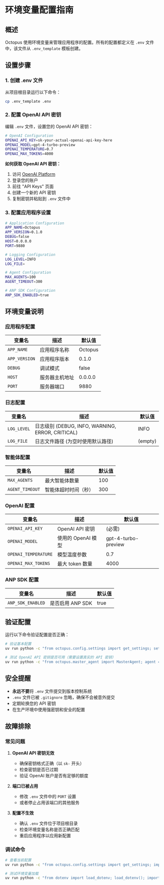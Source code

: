# 环境变量配置指南

## 概述

Octopus 使用环境变量来管理应用程序的配置。所有的配置都定义在 `.env` 文件中，该文件从 `.env_template` 模板创建。

## 设置步骤

### 1. 创建 .env 文件

从项目根目录运行以下命令：

```bash
cp .env_template .env
```

### 2. 配置 OpenAI API 密钥

编辑 `.env` 文件，设置您的 OpenAI API 密钥：

```bash
# OpenAI Configuration
OPENAI_API_KEY=sk-your-actual-openai-api-key-here
OPENAI_MODEL=gpt-4-turbo-preview
OPENAI_TEMPERATURE=0.7
OPENAI_MAX_TOKENS=4000
```

**如何获取 OpenAI API 密钥：**

1. 访问 [OpenAI Platform](https://platform.openai.com/)
2. 登录您的账户
3. 前往 "API Keys" 页面
4. 创建一个新的 API 密钥
5. 复制密钥并粘贴到 `.env` 文件中

### 3. 配置应用程序设置

```bash
# Application Configuration
APP_NAME=Octopus
APP_VERSION=0.1.0
DEBUG=false
HOST=0.0.0.0
PORT=9880

# Logging Configuration
LOG_LEVEL=INFO
LOG_FILE=

# Agent Configuration
MAX_AGENTS=100
AGENT_TIMEOUT=300

# ANP SDK Configuration
ANP_SDK_ENABLED=true
```

## 环境变量说明

### 应用程序配置

| 变量名 | 描述 | 默认值 |
|--------|------|--------|
| `APP_NAME` | 应用程序名称 | Octopus |
| `APP_VERSION` | 应用程序版本 | 0.1.0 |
| `DEBUG` | 调试模式 | false |
| `HOST` | 服务器主机地址 | 0.0.0.0 |
| `PORT` | 服务器端口 | 9880 |

### 日志配置

| 变量名 | 描述 | 默认值 |
|--------|------|--------|
| `LOG_LEVEL` | 日志级别 (DEBUG, INFO, WARNING, ERROR, CRITICAL) | INFO |
| `LOG_FILE` | 日志文件路径 (为空时使用默认路径) | (empty) |

### 智能体配置

| 变量名 | 描述 | 默认值 |
|--------|------|--------|
| `MAX_AGENTS` | 最大智能体数量 | 100 |
| `AGENT_TIMEOUT` | 智能体超时时间（秒） | 300 |

### OpenAI 配置

| 变量名 | 描述 | 默认值 |
|--------|------|--------|
| `OPENAI_API_KEY` | OpenAI API 密钥 | (必需) |
| `OPENAI_MODEL` | 使用的 OpenAI 模型 | gpt-4-turbo-preview |
| `OPENAI_TEMPERATURE` | 模型温度参数 | 0.7 |
| `OPENAI_MAX_TOKENS` | 最大 token 数量 | 4000 |

### ANP SDK 配置

| 变量名 | 描述 | 默认值 |
|--------|------|--------|
| `ANP_SDK_ENABLED` | 是否启用 ANP SDK | true |

## 验证配置

运行以下命令验证配置是否正确：

```bash
# 验证基本配置
uv run python -c "from octopus.config.settings import get_settings; settings = get_settings(); print('✓ 配置加载成功'); print(f'端口: {settings.port}'); print(f'主机: {settings.host}'); print(f'OpenAI 模型: {settings.openai_model}')"

# 测试 OpenAI API 密钥是否可用（需要设置真实的 API 密钥）
uv run python -c "from octopus.master_agent import MasterAgent; agent = MasterAgent(); print('✓ MasterAgent 初始化成功')"
```

## 安全提醒

- **永远不要**将 `.env` 文件提交到版本控制系统
- `.env` 文件已被 `.gitignore` 忽略，确保不会被意外提交
- 定期轮换您的 API 密钥
- 在生产环境中使用强密钥和安全的配置

## 故障排除

### 常见问题

1. **OpenAI API 密钥无效**
   - 确保密钥格式正确（以 `sk-` 开头）
   - 检查密钥是否已过期
   - 验证 OpenAI 账户是否有足够的额度

2. **端口已被占用**
   - 修改 `.env` 文件中的 `PORT` 设置
   - 或者停止占用该端口的其他服务

3. **配置不生效**
   - 确认 `.env` 文件位于项目根目录
   - 检查环境变量名称是否正确匹配
   - 重启应用程序以应用新配置

### 调试命令

```bash
# 查看当前配置
uv run python -c "from octopus.config.settings import get_settings; import json; settings = get_settings(); print(json.dumps(settings.model_dump(), indent=2, default=str))"

# 测试环境变量加载
uv run python -c "from dotenv import load_dotenv; load_dotenv(); import os; print('PORT:', os.getenv('PORT')); print('OPENAI_API_KEY:', 'SET' if os.getenv('OPENAI_API_KEY') else 'NOT SET')"
```
